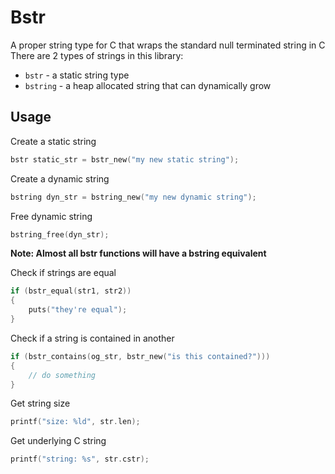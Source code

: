 # Bstr

A proper string type for C that wraps the standard null terminated string in C
There are 2 types of strings in this library:

- `bstr` - a static string type
- `bstring` - a heap allocated string that can dynamically grow

## Usage

Create a static string

```c
bstr static_str = bstr_new("my new static string");
```

Create a dynamic string

```c
bstring dyn_str = bstring_new("my new dynamic string");
```

Free dynamic string

```c
bstring_free(dyn_str);
```

**Note: Almost all bstr functions will have a bstring equivalent**

Check if strings are equal

```c
if (bstr_equal(str1, str2))
{
    puts("they're equal");
}
```

Check if a string is contained in another

```c
if (bstr_contains(og_str, bstr_new("is this contained?")))
{
    // do something
}
```

Get string size

```c
printf("size: %ld", str.len);
```

Get underlying C string

```c
printf("string: %s", str.cstr);
```
